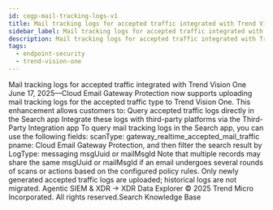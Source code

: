 ```yaml
---
id: cegp-mail-tracking-logs-v1
title: Mail tracking logs for accepted traffic integrated with Trend Vision One
sidebar_label: Mail tracking logs for accepted traffic integrated with Trend Vision One
description: Mail tracking logs for accepted traffic integrated with Trend Vision One
tags:
  - endpoint-security
  - trend-vision-one
---
```


 Mail tracking logs for accepted traffic integrated with Trend Vision One June 17, 2025—Cloud Email Gateway Protection now supports uploading mail tracking logs for the accepted traffic type to Trend Vision One. This enhancement allows customers to: Query accepted traffic logs directly in the Search app Integrate these logs with third-party platforms via the Third-Party Integration app To query mail tracking logs in the Search app, you can use the following fields: scanType: gateway_realtime_accepted_mail_traffic pname: Cloud Email Gateway Protection, and then filter the search result by LogType: messaging msgUuid or mailMsgId Note that multiple records may share the same msgUuid or mailMsgId if an email undergoes several rounds of scans or actions based on the configured policy rules. Only newly generated accepted traffic logs are uploaded; historical logs are not migrated. Agentic SIEM & XDR → XDR Data Explorer © 2025 Trend Micro Incorporated. All rights reserved.Search Knowledge Base
